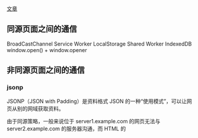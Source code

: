 <a href='https://jishuin.proginn.com/p/763bfbd64281'>文章</a>

## 同源页面之间的通信

BroadCastChannel
Service Worker
LocalStorage
Shared Worker
IndexedDB
window.open() + window.opener

## 非同源页面之间的通信

### jsonp

JSONP（JSON with Padding）是资料格式 JSON 的一种“使用模式”，可以让网页从别的网域获取资料。

由于同源策略，一般来说位于 server1.example.com 的网页无法与 server2.example.com 的服务器沟通，而 HTML 的 <script>元素是一个例外。利用 <script>元素的这个开放策略，网页可以得到从其他来源动态产生的 JSON 资料，而这种使用模式就是所谓的 JSONP。

为了让浏览器可以在 <script>元素运行，从 src 里 URL 回传的必须是可执行的 JavaScript。在 JSONP 的使用模式里，该 URL 回传的是由函数调用包起来的动态生成 JSON，这就是 JSONP 的 “填充（padding）” 或是 “前辍（prefix）” 的由来。

- 安全问题

  - 使用远程网站的 script 标签会让远程网站得以注入任何的内容至网站里。如果远程的网站有 JavaScript 注入漏洞，原来的网站也会受到影响。

  - 粗略的 JSONP 部署很容易受到跨站请求伪造（CSRF/XSRF）的攻击。因为 HTML <script>标签在浏览器里不遵守同源策略，恶意网页可以要求并获取属于其他网站的 JSON 资料。这可能泄漏用户的密码或是其他敏感资料。不过当 JSON 资料不涉密、或者可以保证服务器专有性的情况下，能避免这个问题。

### window.postmessage()

window.postMessage() 方法提供了一种受控机制来规避同源策略的限制，只要正确的使用，这种方法就可以很安全地实现跨源通信。

在窗口上调用 targetWindow.postMessage() 方法分发一个 MessageEvent 消息

- 安全问题

  - 当您使用 postMessage 将数据发送到其他窗口时，始终指定精确的目标 origin，而不是“\*”
    如果您确实希望从其他网站接收 message，请始终使用 origin 和 source 属性验证发件人的身份。任何窗口（包括例如http://evil.example.com）都可以向任何其他窗口发送消息，并且您不能保证未知发件人不会发送恶意消息。无法检查origin和source属性会导致跨站点脚本攻击。

  - 验证身份后，您仍然应该始终验证接收到的消息的语法。否则，您信任只发送受信任邮件的网站中的安全漏洞可能会在您的网站中打开跨网站脚本漏洞。

- iframe
  iframe 是 HTML 内联框架元素 (<iframe>)， 表示嵌套的 browsing context。会被包含在 window.frames 伪数组（类数组的对象）中。

它能够将另一个 HTML 页面嵌入到当前页面中。

每个嵌入的浏览上下文（embedded browsing context）都有自己的会话历史记录(session history)和 DOM 树。
包含嵌入内容的浏览上下文称为父级浏览上下文。
顶级浏览上下文（没有父级）通常是由 Window 对象表示的浏览器窗口。

页面上的每个 iframe 都需要增加内存和其它计算资源，这是因为每个浏览上下文都拥有完整的文档环境

在框架内部，脚本可以通过 window.parent 引用父窗口对象。

脚本访问框架内容必须遵守同源策略，并且无法访问非同源的 window 对象的几乎所有属性。
同源策略同样适用于子窗体访问父窗体的 window 对象。

对于非同源页面，则可以通过嵌入同源 iframe 作为"桥梁"，将非同源页面通信转换为同源页面通信。

跨域通信可以通过 window.postMessage 来实现。
